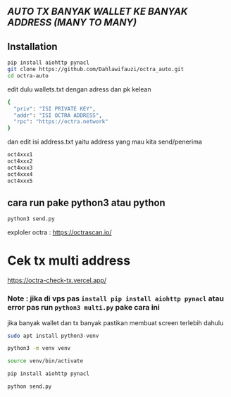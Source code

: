 ## _AUTO TX BANYAK WALLET KE BANYAK ADDRESS (MANY TO MANY)_

## Installation


```sh
pip install aiohttp pynacl
git clone https://github.com/Dahlawifauzi/octra_auto.git
cd octra-auto
```

edit dulu wallets.txt dengan adress dan pk kelean
```sh
{
  "priv": "ISI PRIVATE KEY",
  "addr": "ISI OCTRA ADDRESS",
  "rpc": "https://octra.network"
}
```
dan edit isi address.txt yaitu address yang mau kita send/penerima 
```sh
oct4xxx1
oct4xxx2
oct4xxx3
oct4xxx4
oct4xxx5
```
## cara run pake python3 atau python
```sh
python3 send.py
```
exploler octra : https://octrascan.io/
# Cek tx multi address #
https://octra-check-tx.vercel.app/

### Note : jika di vps pas ```install pip install aiohttp pynacl``` atau error pas run ```python3 multi.py``` pake cara ini 
jika banyak wallet dan tx banyak pastikan membuat screen terlebih dahulu

```sh
sudo apt install python3-venv
```
```sh
python3 -m venv venv
```
```sh
source venv/bin/activate
```
```sh
pip install aiohttp pynacl
```
```sh
python send.py
```
